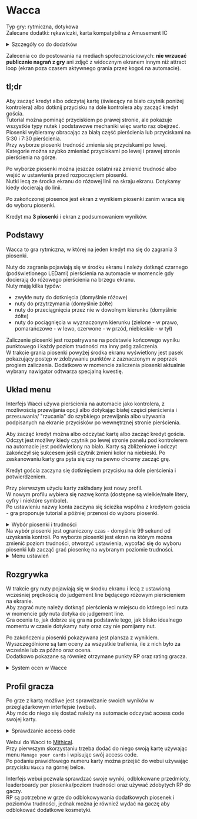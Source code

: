 # Wacca

Typ gry: rytmiczna, dotykowa  
Zalecane dodatki: rękawiczki, karta kompatybilna z Amusement IC

<details>
  <summary>Szczegóły co do dodatków</summary>
Rękawiczki: zalecane aby dłonie lepiej się ślizgały po kontrolerze, przykładowo można użyć cienkich bawełnianych rękawiczek jak te do kosmetyków z Rossmanna albo cienkie zimowe rękawiczki ze sztucznych materiałów.
Niektórzy gracze używają również innych sztucznych rękawiczek, na przykład tzw. ślubne.

Karta: najłatwiej użyć faktycznej karty AIC kupionej z Japonii, Korei czy USA gdzie są w normalnej sprzedaży w salonach gier. Alternatywnie można zamówić od chińskiego sprzedawcy na przykład na Aliexpress karty Felica i takich używać do logowania do gier.   
Wyniki nie są przechowywane na karcie, ale karta jest używana jako klucz dostępu do profilu na serwerze. Wacca jest podłączona do sieci która pozwala na jedną kartę per profil.
</details>

Zalecenia co do postowania na mediach społecznościowych: **nie wrzucać publicznie nagrań z gry** ani zdjęć z widocznym ekranem innym niż attract loop (ekran poza czasem aktywnego grania przez kogoś na automacie).

## tl;dr

Aby zacząć kredyt albo odczytaj kartę (świecący na biało czytnik poniżej kontrolera) albo dotknij przycisku na dole kontrolera aby zacząć kredyt gościa.  
Tutorial można pominąć przyciskiem po prawej stronie, ale pokazuje wszystkie typy nutek i podstawowe mechaniki więc warto raz obejrzeć.  
Piosenki wybieramy obracając za białą część pierścienia lub przyciskami na 5:30 i 7:30 pierścienia.  
Przy wyborze piosenki trudność zmienia się przyciskami po lewej.  
Kategorie można szybko zmieniać przyciskami po lewej i prawej stronie pierścienia na górze.  

Po wyborze piosenki można jeszcze ostatni raz zmienić trudność albo wejść w ustawienia przed rozpoczęciem piosenki.  
Nutki lecą ze środka ekranu do różowej linii na skraju ekranu. Dotykamy kiedy docierają do linii.

Po zakończonej piosence jest ekran z wynikiem piosenki zanim wraca się do wyboru piosenki.

Kredyt ma **3 piosenki** i ekran z podsumowaniem wyników.


## Podstawy

Wacca to gra rytmiczna, w której na jeden kredyt ma się do zagrania 3 piosenki.

Nuty do zagrania pojawiają się w środku ekranu i należy dotknąć czarnego (podświetlonego LEDami) pierścienia na automacie w momencie gdy docierają do różowego pierścienia na brzegu ekranu.  
Nuty mają kilka typów:
- zwykłe nuty do dotknięcia (domyślnie różowe)
- nuty do przytrzymania (domyślnie żółte)
- nuty do przeciągnięcia przez nie w dowolnym kierunku (domyślnie żółte)
- nuty do pociągnięcia w wyznaczonym kierunku (zielone - w prawo, pomarańczowe - w lewo, czerwone - w przód, niebieskie - w tył)

Zaliczenie piosenki jest rozpatrywane na podstawie końcowego wyniku punktowego i każdy poziom trudności ma inny próg zaliczenia.   
W trakcie grania piosenki powyżej środka ekranu wyświetlony jest pasek pokazujący postęp w zdobywaniu punktów z zaznaczonym w poprzek progiem zaliczenia. Dodatkowo w momencie zaliczenia piosenki aktualnie wybrany nawigator odtwarza specjalną kwestię.

## Układ menu

Interfejs Wacci używa pierścienia na automacie jako kontrolera, z możliwością przewijania opcji albo dotykając białej części pierścienia i przesuwania/ "rzucania" do szybkiego przewijania albo używania podpisanych na ekranie przycisków po wewnętrznej stronie pierścienia.

Aby zacząć kredyt można albo odczytać kartę albo zacząć kredyt gościa.   
Odczyt jest możliwy kiedy czytnik po lewej stronie panelu pod kontrolerem na automacie jest podświetlony na biało. Karty są zbliżeniowe i odczyt zakończył się sukcesem jeśli czytnik zmieni kolor na niebieski.
Po zeskanowaniu karty gra pyta się czy na pewno chcemy zacząć grę.  

Kredyt gościa zaczyna się dotknięciem przycisku na dole pierścienia i potwierdzeniem.

Przy pierwszym użyciu karty zakładany jest nowy profil.  
W nowym profilu wybiera się nazwę konta (dostępne są wielkie/małe litery, cyfry i niektóre symbole).  
Po ustawieniu nazwy konta zaczyna się ścieżka wspólna z kredytem gościa - gra proponuje tutorial a później przenosi do wyboru piosenki.
<details>
  <summary>Wybór piosenki i trudności</summary>
  Piosenki są podzielone na kategorie i domyślnie aktywne jest grupowanie według gatunku piosenki. Wewnątrz kategorii można przejrzeć pojedyncze piosenki.  
  
  Poziomy trudności w Wacce rosnąco:  
  - Normal  
  - Hard  
  - Expert  
  - (opcjonalnie) Inferno

  Dodatkowo każdy poziom trudności ma również numeryczne oznaczenie tego, jak skomplikowany jest układ.

</details>
Na wybór piosenki jest ograniczony czas - domyślnie 99 sekund od uzyskania kontroli.
Po wyborze piosenki jest ekran na którym można zmienić poziom trudności, otworzyć ustawienia, wycofać się do wyboru piosenki lub zacząć grać piosenkę na wybranym poziomie trudności.

<details>
  <summary>Menu ustawień</summary>
Menu ustawień ma limit czasu 30 sekund co piosenkę.  
Menu ustawień w czasie pierwszych kilku kredytów najpierw proponuje skorzystanie z wcześniej przygotowanych presetów ustawień lub przejście do pełnego ekranu ustawień.  
W pełnym menu ustawień jest dostępne kilka grup ustawień.  
Pierwsza z nich to ustawienia gry.
Pierwszym ustawieniem w środku jest prędkość przewijania się ekranu gry. W trakcie modyfikowania tego ustawienia w środku ekranu jest podgląd tego, jaką prędkość daje wybrane ustawienia i jak to będzie wyglądało w grze.
</details>

## Rozgrywka

W trakcie gry nuty pojawiają się w środku ekranu i lecą z ustawioną wcześniej prędkością do judgement line będącego różowym pierścieniem na ekranie.  
Aby zagrać nutę należy dotknąć pierścienia w miejscu do którego leci nuta w momencie gdy nuta dotyka do judgement line.  
Gra ocenia to, jak dobrze się gra na podstawie tego, jak blisko idealnego momentu w czasie dotykamy nuty oraz czy nie pomijamy nut.

Po zakończeniu piosenki pokazywana jest plansza z wynikiem. Wyszczególnione są tam oceny za wszystkie trafienia, ile z nich było za wcześnie lub za późno oraz ocena.  
Dodatkowo pokazane są również otrzymane punkty RP oraz rating gracza.

<details>
  <summary>System ocen w Wacce</summary>
Skala ocen punktowych w Wacce wygląda następująco:

|Ocena |Próg punktowy|
|---|---|
|MASTER|1 000 000|
|SSS+|990 000|
|SSS|980 000|
|SS+|970 000|
|SS|950 000|
|S+|930 000|
|S|900 000|
|AAA|850 000|
|AA|800 000|
|A|700 000|
|B|30 001|
|C|1|
|D|0|

Dodatkowo są również specjalne oceny za wyjątkowo dobre wyniki:
|Ocena|Warunek|
|---|---|
|All Marvelous|Idealny wynik, synonimiczne z MASTER|
|Full Combo|Zagranie całej piosenki bez zgubienia ani jednej nuty|
|Missless|Zagranie całej piosenki mając nie więcej niż 5 zgubionych nut|

Za wielokrotne osiągnięcie All Marvelous na danym poziomie trudności tej samej piosenki ikonka All Marvelous zmienia kolor:
|Ilość AM|Kolor|
|---|---|
|1|Biały|
|2|Niebieski|
|3|Żółty|
|5|Czerwony|
|10|Fioletowy| 
</details>

## Profil gracza

Po grze z kartą możliwe jest sprawdzanie swoich wyników w przeglądarkowym interfejsie (webui).  
Aby móc do niego się dostać należy na automacie odczytać access code swojej karty.

<details>
<summary>Sprawdzanie access code</summary>
  Aby sprawdzić access code należy użyć automatu i swojej karty.
  1. Odczytaj kartę na automacie  
      - W trakcie attract mode kiedy czytnik świeci się na biało przyłóż do niego swoją kartę.
      - Prawidłowy odczyt jest oznaczony podświetleniem czytnika na niebiesko.
  2. Na następnym ekranie powinna się pokazać na górze nazwa twojego konta i jego główne statystyki.
  3. Naciśnij położony po prawej stronie przycisk podpisany `Access code`.
  4. Zanotuj wyświetlony numer lub zrób jego zdjęcie - to twój access code potrzebny do dostępu do webui.
</details>

Webui do Wacci to [Mithical](https://webui.wacca.plus).  
Przy pierwszym skorzystaniu trzeba dodać do niego swoją kartę używając menu `Manage your cards` i wpisując swój access code.  
Po podaniu prawidłowego numeru karty można przejść do webui używając przycisku `Wacca` na górnej belce.

Interfejs webui pozwala sprawdzać swoje wyniki, odblokowane przedmioty, leaderboardy per piosenka/poziom trudności oraz używać zdobytych RP do gaczy.  
RP są potrzebne w grze do odblokowywania dodatkowych piosenek i poziomów trudności, jednak można je również wydać na gaczę aby odblokować dodatkowe kosmetyki.
